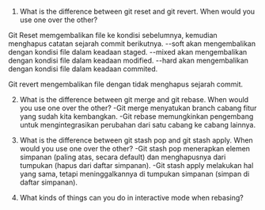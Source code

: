 1. What is the difference between git reset and git revert. When would you use one over the other?

Git Reset memgembalikan file ke kondisi sebelumnya, kemudian menghapus catatan sejarah commit berikutnya.
--soft akan mengembalikan dengan kondisi file dalam keadaan staged.
--mixed akan mengembalikan dengan kondisi file dalam keadaan modified.
--hard akan mengembalikan dengan kondisi file dalam keadaan commited.

Git revert mengembalikan file dengan tidak menghapus sejarah commit. 


2. What is the difference between git merge and git rebase. When would you use one over the other?
-Git merge menyatukan branch cabang fitur yang sudah kita kembangkan.
-Git rebase memungkinkan pengembang untuk mengintegrasikan perubahan dari satu cabang ke cabang lainnya.

3. What is the difference between git stash pop and git stash apply. When would you use one over the other?
-Git stash pop menerapkan elemen simpanan (paling atas, secara default) dan menghapusnya dari tumpukan (hapus dari daftar simpanan).
-Git stash apply melakukan hal yang sama, tetapi meninggalkannya di tumpukan simpanan (simpan di daftar simpanan).


4. What kinds of things can you do in interactive mode when rebasing?

